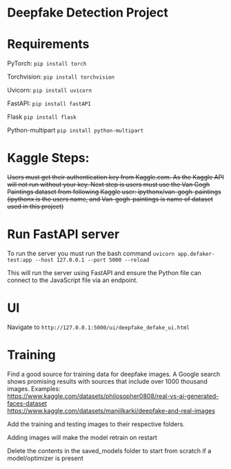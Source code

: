 # Deepfake Detection Project

# Requirements
PyTorch:        `pip install torch`

Torchvision:    `pip install torchvision`

Uvicorn:        `pip install uvicorn`

FastAPI:        `pip install fastAPI`

<!--added 10/29/2025 - Walker Hall -->
Flask           `pip install flask`

Python-multipart `pip install python-multipart`

<!-- not needed 10/30/2025-->
# Kaggle Steps: 
~~Users must get their authentication key from Kaggle.com. As the Kaggle API will not run without your key. 
Next step is users must use the Van Gogh Paintings dataset from following Kaggle user: ipythonx/van-gogh-paintings (ipythonx is the users name, and Van-gogh-paintings is name of dataset used in this project)~~


# Run FastAPI server
To run the server you must run the bash command
`uvicorn app.defaker-test:app --host 127.0.0.1 --port 5000 --reload`

This will run the server using FastAPI and ensure the Python file can connect to the JavaScript file via an endpoint.

<!--added 10/29/2025 - Walker Hall -->
# UI
Navigate to `http://127.0.0.1:5000/ui/deepfake_defake_ui.html`

<!-- Added 10/30/2025 -->
# Training
Find a good source for training data for deepfake images. A Google search shows promising results with sources that include over 1000 thousand images.
Examples:
<br>
https://www.kaggle.com/datasets/philosopher0808/real-vs-ai-generated-faces-dataset
<br>
https://www.kaggle.com/datasets/manjilkarki/deepfake-and-real-images

Add the training and testing images to their respective folders. 

Adding images will make the model retrain on restart

Delete the contents in the saved_models folder to start from scratch if a model/optimizer is present